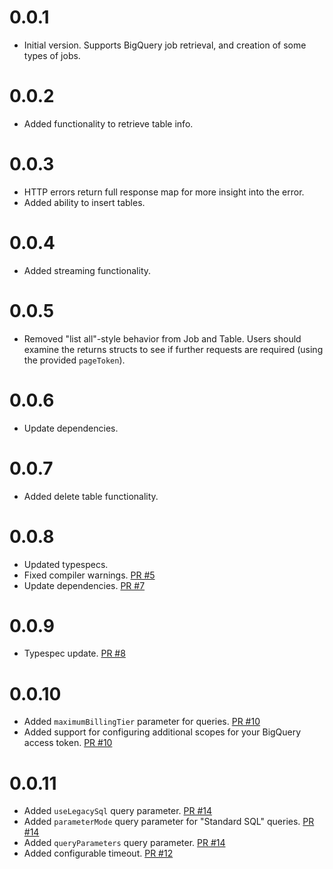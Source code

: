 # 0.0.1

* Initial version. Supports BigQuery job retrieval, and creation of some types of jobs.

# 0.0.2

* Added functionality to retrieve table info.

# 0.0.3

* HTTP errors return full response map for more insight into the error.
* Added ability to insert tables.

# 0.0.4

* Added streaming functionality.

# 0.0.5

* Removed "list all"-style behavior from Job and Table. Users should examine the returns structs to see if further requests are required (using the provided `pageToken`).

# 0.0.6

* Update dependencies.

# 0.0.7

* Added delete table functionality.

# 0.0.8

* Updated typespecs.
* Fixed compiler warnings. [PR #5](https://github.com/companykitchen/big_query/pull/5)
* Update dependencies. [PR #7](https://github.com/companykitchen/big_query/pull/7)

# 0.0.9

* Typespec update. [PR #8](https://github.com/companykitchen/big_query/pull/8)

# 0.0.10

* Added `maximumBillingTier` parameter for queries. [PR #10](https://github.com/companykitchen/big_query/pull/10/files)
* Added support for configuring additional scopes for your BigQuery access token. [PR #10](https://github.com/companykitchen/big_query/pull/10/files)

# 0.0.11

* Added `useLegacySql` query parameter. [PR #14](https://github.com/companykitchen/big_query/pull/14)
* Added `parameterMode` query parameter for "Standard SQL" queries. [PR #14](https://github.com/companykitchen/big_query/pull/14)
* Added `queryParameters` query parameter. [PR #14](https://github.com/companykitchen/big_query/pull/14)
* Added configurable timeout. [PR #12](https://github.com/companykitchen/big_query/pull/12)